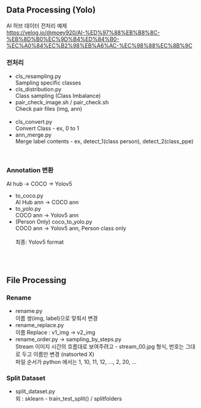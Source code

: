 ## Data Processing (Yolo)  
AI 허브 데이터 전처리 예제  
https://velog.io/@moey920/AI-%ED%97%88%EB%B8%8C-%EB%8D%B0%EC%9D%B4%ED%84%B0-%EC%A0%84%EC%B2%98%EB%A6%AC-%EC%98%88%EC%8B%9C 
<br/>

### 전처리
- cls_resampling.py  
  Sampling specific classes
- cls_distribution.py  
  Class sampling (Class Imbalance)
- pair_check_image.sh / pair_check.sh  
  Check pair files (img, ann)      
  <br/>
- cls_convert.py    
  Convert Class - ex, 0 to 1 
- ann_merge.py    
  Merge label contents - ex, detect_1(class person), detect_2(class_ppe)  
<br/>

### Annotation 변환  
AI hub -> COCO -> Yolov5
- to_coco.py  
  AI Hub ann -> COCO ann
- to_yolo.py  
  COCO ann -> Yolov5 ann
- (Person Only) coco_to_yolo.py  
  COCO ann -> Yolov5 ann, Person class only  
  <br/>
최종: Yolov5 format
<br/>
<br/>


## File Processing
### Rename
-  rename.py   
이름 쌍(img, label)으로 맞춰서 변경
- rename_replace.py  
이름 Replace : v1_img -> v2_img
- rename_order.py -> sampling_by_steps.py  
Stream 이미지 시간의 흐름대로 보여주려고 - stream_00.jpg 형식, 번호는 그대로 두고 이름만 변경 (natsorted X)  
파일 순서가 python 에서는 1, 10, 11, 12, ..., 2, 20, ...  
 
### Split Dataset
- split_dataset.py    
  외 : sklearn - train_test_split() / splitfolders